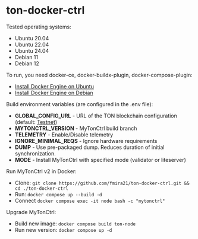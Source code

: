 # ton-docker-ctrl

Tested operating systems:
* Ubuntu 20.04
* Ubuntu 22.04
* Ubuntu 24.04
* Debian 11
* Debian 12

To run, you need docker-ce, docker-buildx-plugin, docker-compose-plugin:

* [Install Docker Engine on Ubuntu](https://docs.docker.com/engine/install/ubuntu/)
* [Install Docker Engine on Debian](https://docs.docker.com/engine/install/debian/)

Build environment variables (are configured in the .env file):

* **GLOBAL_CONFIG_URL** - URL of the TON blockchain configuration (default: [Testnet](https://ton.org/testnet-global.config.json))
* **MYTONCTRL_VERSION** - MyTonCtrl build branch
* **TELEMETRY** - Enable/Disable telemetry
* **IGNORE_MINIMAL_REQS** - Ignore hardware requirements
* **DUMP** - Use pre-packaged dump. Reduces duration of initial synchronization.
* **MODE** - Install MyTonCtrl with specified mode (validator or liteserver)

Run MyTonCtrl v2 in Docker:

* Clone: `git clone https://github.com/fmira21/ton-docker-ctrl.git && cd ./ton-docker-ctrl`
* Run: `docker compose up --build -d`
* Connect `docker compose exec -it node bash -c "mytonctrl"`

Upgrade MyTonCtrl:

* Build new image: `docker compose build ton-node`
* Run new version: `docker compose up -d`
